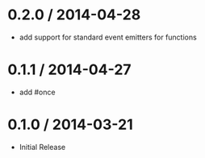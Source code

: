 
0.2.0 / 2014-04-28 
==================

 * add support for standard event emitters for functions

0.1.1 / 2014-04-27 
==================

 * add #once

0.1.0 / 2014-03-21
==================

 * Initial Release
